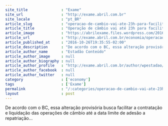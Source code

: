 ```yaml
---
site_title               : "Exame"
site_url                 : "http://exame.abril.com.br"
site_locale              : "pt_BR"
article_slug             : "operacao-de-cambio-vai-ate-23h-para-facilitar-repatriacao"
article_title            : "Operação de câmbio vai até 23h para facilitar repatriação"
article_image            : "https://abrilexame.files.wordpress.com/2016/10/size_960_16_9_notadecemreais.jpg?quality=70&strip=all&w=960"
article_url              : "http://exame.abril.com.br/economia/operacao-de-cambio-vai-ate-23h-para-facilitar-repatriacao/"
article_published_at     : "2016-10-26T19:35:55-02:00"
article_description      : "De acordo com o BC, essa alteração provisória busca facilitar a contratação e liquidação das operações de câmbio até a data limite de adesão a repatriação..."
article_author_name      : "Estadão Conteúdo"
article_author_image     : null
article_author_biography : null
article_author_profile   : "http://exame.abril.com.br/author/wpestadao/"
article_author_facebook  : null
article_author_twitter   : null
category                 : ['economy']
tags                     : ['Exame']
permalink                : "/:categories/operacao-de-cambio-vai-ate-23h-para-facilitar-repatriacao/"
layout                   : post
---
```


De acordo com o BC, essa alteração provisória busca facilitar a contratação e liquidação das operações de câmbio até a data limite de adesão a repatriação...
